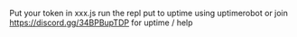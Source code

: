 Put your token in xxx.js
run the repl
put to uptime using uptimerobot or join 
https://discord.gg/34BPBupTDP for uptime / help
